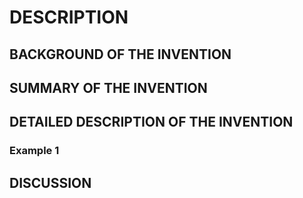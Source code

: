 # DESCRIPTION

## BACKGROUND OF THE INVENTION

## SUMMARY OF THE INVENTION

## DETAILED DESCRIPTION OF THE INVENTION

### Example 1

## DISCUSSION

